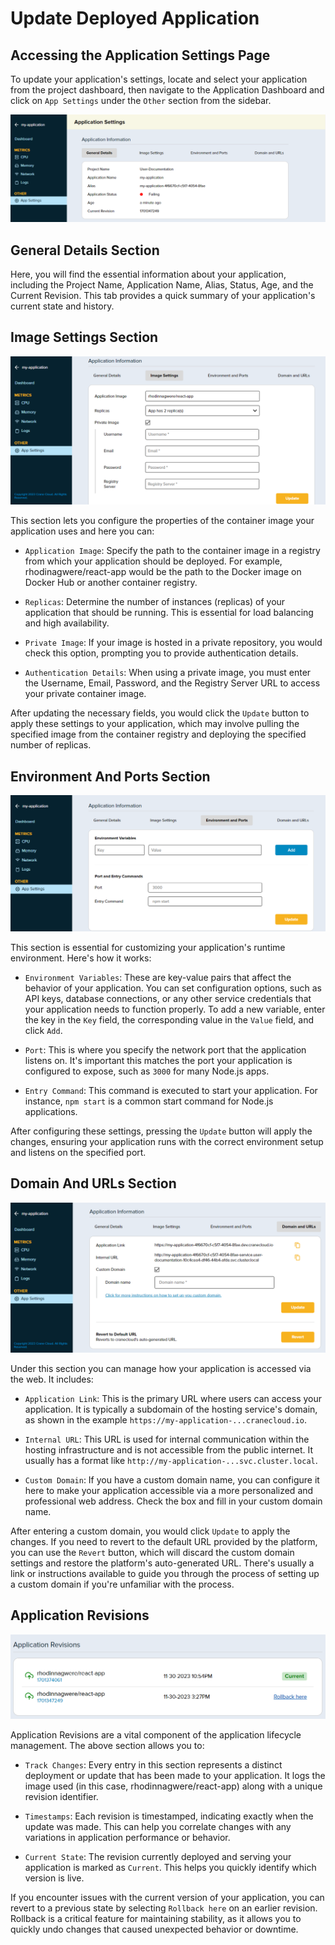 # Update Deployed Application

## Accessing the Application Settings Page

To update your application's settings, locate and select your application from the project dashboard, then navigate to the Application Dashboard and click on `App Settings` under the `Other` section from the sidebar.

![](../img/appSettingsPage.png)

## General Details Section

Here, you will find the essential information about your application, including the Project Name, Application Name, Alias, Status, Age, and the Current Revision. This tab provides a quick summary of your application's current state and history.

## Image Settings Section

![](../img/imageSettings.png)

This section lets you configure the properties of the container image your application uses and here you can:

- `Application Image`: Specify the path to the container image in a registry from which your application should be deployed. For example, rhodinagwere/react-app would be the path to the Docker image on Docker Hub or another container registry.

- `Replicas`: Determine the number of instances (replicas) of your application that should be running. This is essential for load balancing and high availability.

- `Private Image`: If your image is hosted in a private repository, you would check this option, prompting you to provide authentication details.

- `Authentication Details`: When using a private image, you must enter the Username, Email, Password, and the Registry Server URL to access your private container image.

After updating the necessary fields, you would click the `Update` button to apply these settings to your application, which may involve pulling the specified image from the container registry and deploying the specified number of replicas.

## Environment And Ports Section

![](../img/environmentAndPorts.png)

This section is essential for customizing your application's runtime environment. Here's how it works:

- `Environment Variables`: These are key-value pairs that affect the behavior of your application. You can set configuration options, such as API keys, database connections, or any other service credentials that your application needs to function properly. To add a new variable, enter the key in the `Key` field, the corresponding value in the `Value` field, and click `Add`.

- `Port`: This is where you specify the network port that the application listens on. It's important this matches the port your application is configured to expose, such as `3000` for many Node.js apps.

- `Entry Command`: This command is executed to start your application. For instance, `npm start` is a common start command for Node.js applications.

After configuring these settings, pressing the `Update` button will apply the changes, ensuring your application runs with the correct environment setup and listens on the specified port.

## Domain And URLs Section

![](../img/domainAndUrls.png)

Under this section you can manage how your application is accessed via the web. It includes:

- `Application Link`: This is the primary URL where users can access your application. It is typically a subdomain of the hosting service's domain, as shown in the example `https://my-application-...cranecloud.io`.

- `Internal URL`: This URL is used for internal communication within the hosting infrastructure and is not accessible from the public internet. It usually has a format like `http://my-application-...svc.cluster.local`.

- `Custom Domain`: If you have a custom domain name, you can configure it here to make your application accessible via a more personalized and professional web address. Check the box and fill in your custom domain name.

After entering a custom domain, you would click `Update` to apply the changes. If you need to revert to the default URL provided by the platform, you can use the `Revert` button, which will discard the custom domain settings and restore the platform's auto-generated URL. There's usually a link or instructions available to guide you through the process of setting up a custom domain if you're unfamiliar with the process.

## Application Revisions

![](../img/appRevisionsSection.png)

Application Revisions are a vital component of the application lifecycle management. The above section allows you to:

- `Track Changes`: Every entry in this section represents a distinct deployment or update that has been made to your application. It logs the image used (in this case, rhodinnagwere/react-app) along with a unique revision identifier.

- `Timestamps`: Each revision is timestamped, indicating exactly when the update was made. This can help you correlate changes with any variations in application performance or behavior.

- `Current State`: The revision currently deployed and serving your application is marked as `Current`. This helps you quickly identify which version is live.

If you encounter issues with the current version of your application, you can revert to a previous state by selecting `Rollback here` on an earlier revision. Rollback is a critical feature for maintaining stability, as it allows you to quickly undo changes that caused unexpected behavior or downtime.
